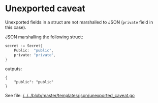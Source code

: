 # Unexported caveat

Unexported fields in a struct are not marshalled to JSON (`private` field in this case).

JSON marshalling the following struct:
```go
secret := Secret{
    Public:  "public",
    private: "private",
}
```
outputs:

```
{
	"public": "public"
}
```

See file: [/../../blob/master/templates/json/unexported_caveat.go](/../../blob/master/templates/json/unexported_caveat.go)